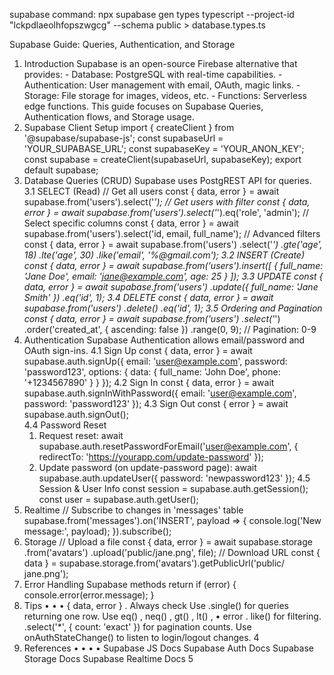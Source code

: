 supabase command:
  npx supabase gen types typescript --project-id "lckpdlaeolhfopszwgcg" --schema public > database.types.ts

Supabase Guide: Queries, Authentication, and Storage
1. Introduction
  Supabase is an open-source Firebase alternative that provides: - Database: PostgreSQL with real-time
  capabilities. - Authentication: User management with email, OAuth, magic links. - Storage: File storage for
  images, videos, etc. - Functions: Serverless edge functions.
  This guide focuses on Supabase Queries, Authentication flows, and Storage usage.
2. Supabase Client Setup
  import { createClient } from '@supabase/supabase-js';
  const supabaseUrl = 'YOUR_SUPABASE_URL';
  const supabaseKey = 'YOUR_ANON_KEY';
  const supabase = createClient(supabaseUrl, supabaseKey);
  export default supabase;
3. Database Queries (CRUD)
  Supabase uses PostgREST API for queries.
  3.1 SELECT (Read)
    // Get all users
    const { data, error } = await supabase.from('users').select('*');
    // Get users with filter
    const { data, error } = await supabase.from('users').select('*').eq('role',
    'admin');
    // Select specific columns
    const { data, error } = await supabase.from('users').select('id, email, 
    full_name');
    // Advanced filters
    const { data, error } = await supabase.from('users')
    .select('*')
    .gte('age', 18)
    .lte('age', 30)
    .like('email', '%@gmail.com');
  3.2 INSERT (Create)
    const { data, error } = await supabase.from('users').insert([
    { full_name: 'Jane Doe', email: 'jane@example.com', age: 25 }
    ]);
  3.3 UPDATE
    const { data, error } = await supabase.from('users')
    .update({ full_name: 'Jane Smith' })
    .eq('id', 1);
  3.4 DELETE
    const { data, error } = await supabase.from('users')
    .delete()
    .eq('id', 1);
  3.5 Ordering and Pagination
    const { data, error } = await supabase.from('users')
    .select('*')
    .order('created_at', { ascending: false })
    .range(0, 9); // Pagination: 0-9
4. Authentication
  Supabase Authentication allows email/password and OAuth sign-ins.
  4.1 Sign Up
    const { data, error } = await supabase.auth.signUp({
    email: 'user@example.com',
    password: 'password123',
    options: {
    data: { full_name: 'John Doe', phone: '+1234567890' }
    }
    });
  4.2 Sign In
    const { data, error } = await supabase.auth.signInWithPassword({
    email: 'user@example.com',
    password: 'password123'
    });
  4.3 Sign Out
    const { error } = await supabase.auth.signOut();  
  4.4 Password Reset
    1. Request reset: 
      await supabase.auth.resetPasswordForEmail('user@example.com', {
      redirectTo: 'https://yourapp.com/update-password'
      });
    2. Update password (on update-password page): 
      await supabase.auth.updateUser({ password: 'newpassword123' });
  4.5 Session & User Info
    const session = supabase.auth.getSession();
    const user = supabase.auth.getUser();
5. Realtime
  // Subscribe to changes in 'messages' table
  supabase.from('messages').on('INSERT', payload => {
  console.log('New message:', payload);
  }).subscribe();
6. Storage
  // Upload a file
  const { data, error } = await supabase.storage
  .from('avatars')
  .upload('public/jane.png', file);
  // Download URL
  const { data } = supabase.storage.from('avatars').getPublicUrl('public/
  jane.png');
7. Error Handling
  Supabase methods return 
  if (error) {
    console.error(error.message);
  }
 8. Tips
 • 
• 
• 
{ data, error } . Always check 
Use 
.single() for queries returning one row.
 Use 
eq() , 
neq() , 
gt() , 
lt() , 
• 
error . 
like() for filtering.
 .select('*', { count: 'exact' }) for pagination counts.
 Use 
onAuthStateChange() to listen to login/logout changes.
 4
9. References
 • 
• 
• 
• 
Supabase JS Docs
 Supabase Auth Docs
 Supabase Storage Docs
 Supabase Realtime Docs
 5
